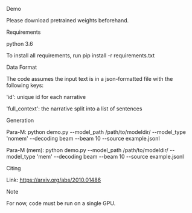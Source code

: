 Demo

Please download pretrained weights beforehand. 

Requirements

python 3.6

To install all requirements, run pip install -r requirements.txt

Data Format 

The code assumes the input text is in a json-formatted file with the following keys:

'id': unique id for each narrative

'full_context': the narrative split into a list of sentences 


Generation

Para-M: python demo.py --model_path /path/to/modeldir/ --model_type 'nomem' --decoding beam --beam 10 --source example.jsonl

Para-M (mem): python demo.py --model_path /path/to/modeldir/ --model_type 'mem' --decoding beam --beam 10 --source example.jsonl 

Citing 

Link: https://arxiv.org/abs/2010.01486

Note 

For now, code must be run on a single GPU. 
